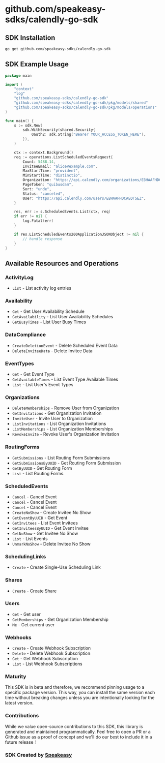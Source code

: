 # github.com/speakeasy-sdks/calendly-go-sdk

<!-- Start SDK Installation -->
## SDK Installation

```bash
go get github.com/speakeasy-sdks/calendly-go-sdk
```
<!-- End SDK Installation -->

## SDK Example Usage
<!-- Start SDK Example Usage -->
```go
package main

import (
    "context"
    "log"
    "github.com/speakeasy-sdks/calendly-go-sdk"
    "github.com/speakeasy-sdks/calendly-go-sdk/pkg/models/shared"
    "github.com/speakeasy-sdks/calendly-go-sdk/pkg/models/operations"
)

func main() {
    s := sdk.New(
        sdk.WithSecurity(shared.Security{
            Oauth2: sdk.String("Bearer YOUR_ACCESS_TOKEN_HERE"),
        }),
    )

    ctx := context.Background()    
    req := operations.ListScheduledEventsRequest{
        Count: 5488.14,
        InviteeEmail: "alice@example.com",
        MaxStartTime: "provident",
        MinStartTime: "distinctio",
        Organization: "https://api.calendly.com/organizations/EBHAAFHDCAEQTSEZ",
        PageToken: "quibusdam",
        Sort: "unde",
        Status: "canceled",
        User: "https://api.calendly.com/users/EBHAAFHDCAEQTSEZ",
    }

    res, err := s.ScheduledEvents.List(ctx, req)
    if err != nil {
        log.Fatal(err)
    }

    if res.ListScheduledEvents200ApplicationJSONObject != nil {
        // handle response
    }
}
```
<!-- End SDK Example Usage -->

<!-- Start SDK Available Operations -->
## Available Resources and Operations


### ActivityLog

* `List` - List activity log entries

### Availability

* `Get` - Get User Availability Schedule
* `GetAvailability` - List User Availability Schedules
* `GetBusyTimes` - List User Busy Times

### DataCompliance

* `CreateDeletionEvent` - Delete Scheduled Event Data
* `DeleteInviteeData` - Delete Invitee Data

### EventTypes

* `Get` - Get Event Type
* `GetAvailableTimes` - List Event Type Available Times
* `List` - List User's Event Types

### Organizations

* `DeleteMemberships` - Remove User from Organization
* `GetInvitations` - Get Organization Invitation
* `InviteUser` - Invite User to Organization
* `ListInvitations` - List Organization Invitations
* `ListMemberships` - List Organization Memberships
* `RevokeInvite` - Revoke User's Organization Invitation

### RoutingForms

* `GetSubmissions` - List Routing Form Submissions
* `GetSubmissionsByUUID` - Get Routing Form Submission
* `GetByUUID` - Get Routing Form
* `List` - List Routing Forms

### ScheduledEvents

* `Cancel` - Cancel Event
* `Cancel` - Cancel Event
* `Cancel` - Cancel Event
* `CreateNoShow` - Create Invitee No Show
* `GetEventByUUID` - Get Event
* `GetInvitees` - List Event Invitees
* `GetInviteesByUUID` - Get Event Invitee
* `GetNoShow` - Get Invitee No Show
* `List` - List Events
* `UnmarkNoShow` - Delete Invitee No Show

### SchedulingLinks

* `Create` - Create Single-Use Scheduling Link

### Shares

* `Create` - Create Share

### Users

* `Get` - Get user
* `GetMemberships` - Get Organization Membership
* `Me` - Get current user

### Webhooks

* `Create` - Create Webhook Subscription
* `Delete` - Delete Webhook Subscription
* `Get` - Get Webhook Subscription
* `List` - List Webhook Subscriptions
<!-- End SDK Available Operations -->

### Maturity

This SDK is in beta and therefore, we recommend pinning usage to a specific package version.
This way, you can install the same version each time without breaking changes unless you are intentionally
looking for the latest version.

### Contributions

While we value open-source contributions to this SDK, this library is generated and maintained programmatically.
Feel free to open a PR or a Github issue as a proof of concept and we'll do our best to include it in a future release !

### SDK Created by [Speakeasy](https://docs.speakeasyapi.dev/docs/using-speakeasy/client-sdks)

